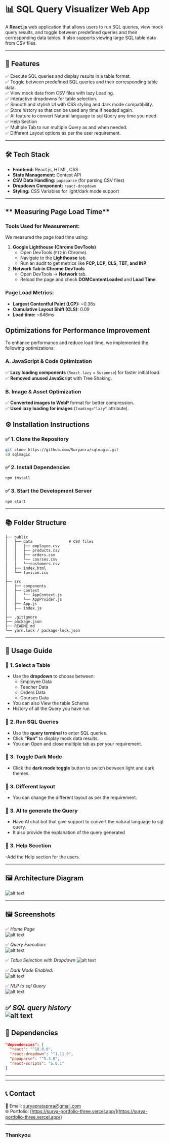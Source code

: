 # 📊 SQL Query Visualizer Web App

A **React.js** web application that allows users to run SQL queries, view mock query results, and toggle between predefined queries and their corresponding data tables. It also supports viewing large SQL table data from CSV files.

---

## 🚀 **Features**

✅ Execute SQL queries and display results in a table format.  
✅ Toggle between predefined SQL queries and their corresponding table data.  
✅ View mock data from CSV files with lazy Loading.<br>
✅ Interactive dropdowns for table selection.<br>
✅ Smooth and stylish UI with CSS styling and dark mode compatibility.<br>
✅ Store history so that can be used any time if needed again.<br>
✅ AI feature to convert Natural language to sql Query any time you need.<br>
✅ Help Section<br>
✅ Multiple Tab to run multiple Query as and when needed.<br>
✅ Different Layout options as per the user requirement.<br>


---

## 🛠️ **Tech Stack**

- **Frontend:** React.js, HTML, CSS  
- **State Management:** Context API  
- **CSV Data Handling:** `papaparse` (for parsing CSV files)  
- **Dropdown Component:** `react-dropdown`  
- **Styling:** CSS Variables for light/dark mode support  

---


## ** Measuring Page Load Time**  
### **Tools Used for Measurement:**  
We measured the page load time using:  
1. **Google Lighthouse (Chrome DevTools)**  
   - Open DevTools (`F12` in Chrome).  
   - Navigate to the **Lighthouse** tab.  
   - Run an audit to get metrics like **FCP, LCP, CLS, TBT, and INP**.  
2. **Network Tab in Chrome DevTools**  
   - Open DevTools → **Network** tab.  
   - Reload the page and check **DOMContentLoaded** and **Load Time**.  



### **Page Load Metrics:**  
- **Largest Contentful Paint (LCP):** ~0.36s  
- **Cumulative Layout Shift (CLS):** 0.09 
- **Load time:** ~646ms  

## **Optimizations for Performance Improvement**  
To enhance performance and reduce load time, we implemented the following optimizations:  

### **A. JavaScript & Code Optimization**   
✅ **Lazy loading components** (`React.lazy` + `Suspense`) for faster initial load.  
✅ **Removed unused JavaScript** with Tree Shaking.  

### **B. Image & Asset Optimization**  
✅ **Converted images to WebP** format for better compression.  
✅ **Used lazy loading for images** (`loading="lazy"` attribute).  





## ⚙️ **Installation Instructions**

### ✅ 1. Clone the Repository
```bash
git clone https://github.com/Suryanra/sqlmagic.git
cd sqlmagic
```

### ✅ 2. Install Dependencies
```bash
npm install
```

### ✅ 3. Start the Development Server
```bash
npm start
```

---

## 📚 **Folder Structure**
```plaintext
├── public                 
│   ├── data                # CSV files
│   │   ├── employee.csv
│   │   ├── products.csv
│   │   ├── orders.csv
│   │   └── courses.csv
|   |   └──customers.csv
│   ├── index.html
│   └── favicon.ico
│
├── src                    
│   ├── components         
│   ├── context            
│   │   └── AppContext.js
│   │   └── AppPrvider.js
│   ├── App.js             
│   ├── index.js           
│
├── .gitignore             
├── package.json           
├── README.md              
└── yarn.lock / package-lock.json
```

---

## 🌟 **Usage Guide**

### 🎯 **1. Select a Table**
- Use the **dropdown** to choose between:
  - Employee Data
  - Teacher Data
  - Orders Data
  - Courses Data
- You can also View the table Schema
- History of all the Query you have run

### 🎯 **2. Run SQL Queries**
- Use the **query terminal** to enter SQL queries.
- Click **"Run"** to display mock data results.
- You can Open and close multiple tab as per your requirement.

### 🎯 **3. Toggle Dark Mode**
- Click the **dark mode toggle** button to switch between light and dark themes.


### 🎯 **3. Different layout**
- You can change the different layout as per the requirement.


### 🎯 **3. AI to generate the Query**
- Have AI chat bot that give support to convert the natural language to sql query.
- It also provide the explanation of the query generated


### 🎯 **3. Help Secction**
-Add the Help section for the users.




---
## 🖼️ **Architecture Diagram**

![alt text](image-6.png)

---

## 🖼️ **Screenshots**

✅ *Home Page*  
![alt text](image.png)

✅ *Query Execution:*  
![alt text](image-1.png)

✅ *Table Selection with Dropdown* 
![alt text](image-2.png)

✅ *Dark Mode Enabled:*  
![alt text](image-3.png)

✅ *NLP to sql Query*  
![alt text](image-4.png)


✅ *SQL query history*  
![alt text](image-5.png)
---

## 🛀 **Dependencies**

```json
"dependencies": {
  "react": "^18.0.0",
  "react-dropdown": "^1.11.0",
  "papaparse": "^5.3.0",
  "react-scripts": "5.0.1"
}
```

---



---

## 📞 **Contact**

📧 Email: [suryapratapnra@gmail.com](mailto:suryapratapnra@gmail.com)  
🌐 Portfolio: [https://surya-portfolio-three.vercel.app/](https://surya-portfolio-three.vercel.app/)  

---

### Thankyou 


